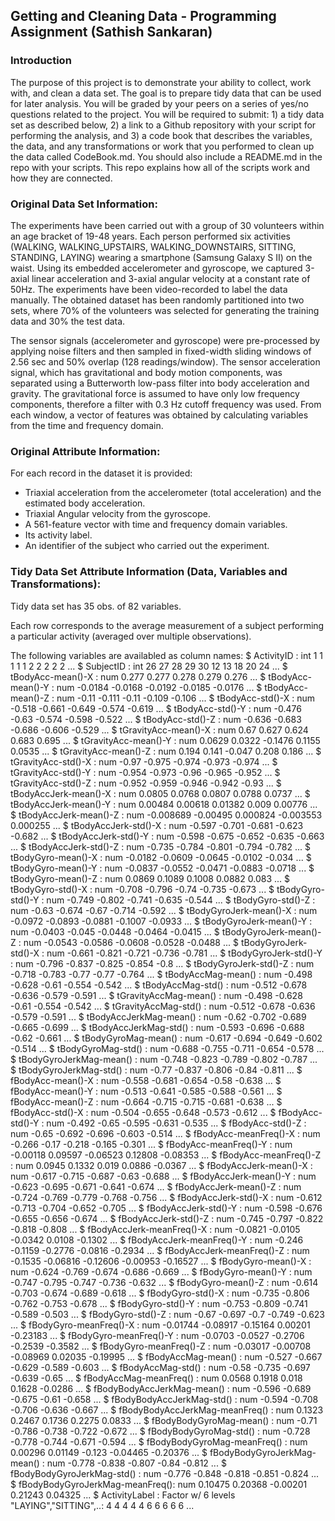 ## Getting and Cleaning Data - Programming Assignment (Sathish Sankaran)

### Introduction

The purpose of this project is to demonstrate your ability to collect, work with, and clean a data set. The goal is to prepare tidy
data that can be used for later analysis. You will be graded by your peers on a series of yes/no questions related to the project.
You will be required to submit: 1) a tidy data set as described below, 2) a link to a Github repository with your script for
performing the analysis, and 3) a code book that describes the variables, the data, and any transformations or work that you
performed to clean up the data called CodeBook.md. You should also include a README.md in the repo with your scripts. This repo
explains how all of the scripts work and how they are connected.

### Original Data Set Information:

The experiments have been carried out with a group of 30 volunteers within an age bracket of 19-48 years. Each person performed six
activities (WALKING, WALKING_UPSTAIRS, WALKING_DOWNSTAIRS, SITTING, STANDING, LAYING) wearing a smartphone (Samsung Galaxy S II) on
the waist. Using its embedded accelerometer and gyroscope, we captured 3-axial linear acceleration and 3-axial angular velocity at a
constant rate of 50Hz. The experiments have been video-recorded to label the data manually. The obtained dataset has been randomly
partitioned into two sets, where 70% of the volunteers was selected for generating the training data and 30% the test data. 

The sensor signals (accelerometer and gyroscope) were pre-processed by applying noise filters and then sampled in fixed-width sliding
windows of 2.56 sec and 50% overlap (128 readings/window). The sensor acceleration signal, which has gravitational and body motion
components, was separated using a Butterworth low-pass filter into body acceleration and gravity. The gravitational force is assumed
to have only low frequency components, therefore a filter with 0.3 Hz cutoff frequency was used. From each window, a vector of
features was obtained by calculating variables from the time and frequency domain.

### Original Attribute Information:

For each record in the dataset it is provided: 
- Triaxial acceleration from the accelerometer (total acceleration) and the estimated body acceleration. 
- Triaxial Angular velocity from the gyroscope. 
- A 561-feature vector with time and frequency domain variables. 
- Its activity label. 
- An identifier of the subject who carried out the experiment.

### Tidy Data Set Attribute Information (Data, Variables and Transformations):

Tidy data set has 35 obs. of 82 variables.

Each row corresponds to the average measurement of a subject performing a particular activity (averaged over multiple observations).

The following variables are availabled as column names:
$ ActivityID                     : int  1 1 1 1 1 2 2 2 2 2 ...
 $ SubjectID                      : int  26 27 28 29 30 12 13 18 20 24 ...
 $ tBodyAcc-mean()-X              : num  0.277 0.277 0.278 0.279 0.276 ...
 $ tBodyAcc-mean()-Y              : num  -0.0184 -0.0168 -0.0192 -0.0185 -0.0176 ...
 $ tBodyAcc-mean()-Z              : num  -0.11 -0.111 -0.11 -0.109 -0.106 ...
 $ tBodyAcc-std()-X               : num  -0.518 -0.661 -0.649 -0.574 -0.619 ...
 $ tBodyAcc-std()-Y               : num  -0.476 -0.63 -0.574 -0.598 -0.522 ...
 $ tBodyAcc-std()-Z               : num  -0.636 -0.683 -0.686 -0.606 -0.529 ...
 $ tGravityAcc-mean()-X           : num  0.67 0.627 0.624 0.683 0.695 ...
 $ tGravityAcc-mean()-Y           : num  0.0629 0.0322 -0.1476 0.1155 0.0535 ...
 $ tGravityAcc-mean()-Z           : num  0.194 0.141 -0.047 0.208 0.186 ...
 $ tGravityAcc-std()-X            : num  -0.97 -0.975 -0.974 -0.973 -0.974 ...
 $ tGravityAcc-std()-Y            : num  -0.954 -0.973 -0.96 -0.965 -0.952 ...
 $ tGravityAcc-std()-Z            : num  -0.952 -0.959 -0.946 -0.942 -0.93 ...
 $ tBodyAccJerk-mean()-X          : num  0.0805 0.0768 0.0807 0.0788 0.0737 ...
 $ tBodyAccJerk-mean()-Y          : num  0.00484 0.00618 0.01382 0.009 0.00776 ...
 $ tBodyAccJerk-mean()-Z          : num  -0.008689 -0.00495 0.000824 -0.003553 0.000255 ...
 $ tBodyAccJerk-std()-X           : num  -0.597 -0.701 -0.681 -0.623 -0.682 ...
 $ tBodyAccJerk-std()-Y           : num  -0.598 -0.675 -0.652 -0.635 -0.663 ...
 $ tBodyAccJerk-std()-Z           : num  -0.735 -0.784 -0.801 -0.794 -0.782 ...
 $ tBodyGyro-mean()-X             : num  -0.0182 -0.0609 -0.0645 -0.0102 -0.034 ...
 $ tBodyGyro-mean()-Y             : num  -0.0837 -0.0552 -0.0471 -0.0883 -0.0718 ...
 $ tBodyGyro-mean()-Z             : num  0.0869 0.1089 0.1008 0.0882 0.083 ...
 $ tBodyGyro-std()-X              : num  -0.708 -0.796 -0.74 -0.735 -0.673 ...
 $ tBodyGyro-std()-Y              : num  -0.749 -0.802 -0.741 -0.635 -0.544 ...
 $ tBodyGyro-std()-Z              : num  -0.63 -0.674 -0.67 -0.714 -0.592 ...
 $ tBodyGyroJerk-mean()-X         : num  -0.0972 -0.0893 -0.0881 -0.1007 -0.0933 ...
 $ tBodyGyroJerk-mean()-Y         : num  -0.0403 -0.045 -0.0448 -0.0464 -0.0415 ...
 $ tBodyGyroJerk-mean()-Z         : num  -0.0543 -0.0586 -0.0608 -0.0528 -0.0488 ...
 $ tBodyGyroJerk-std()-X          : num  -0.661 -0.821 -0.721 -0.736 -0.781 ...
 $ tBodyGyroJerk-std()-Y          : num  -0.796 -0.837 -0.825 -0.854 -0.8 ...
 $ tBodyGyroJerk-std()-Z          : num  -0.718 -0.783 -0.77 -0.77 -0.764 ...
 $ tBodyAccMag-mean()             : num  -0.498 -0.628 -0.61 -0.554 -0.542 ...
 $ tBodyAccMag-std()              : num  -0.512 -0.678 -0.636 -0.579 -0.591 ...
 $ tGravityAccMag-mean()          : num  -0.498 -0.628 -0.61 -0.554 -0.542 ...
 $ tGravityAccMag-std()           : num  -0.512 -0.678 -0.636 -0.579 -0.591 ...
 $ tBodyAccJerkMag-mean()         : num  -0.62 -0.702 -0.689 -0.665 -0.699 ...
 $ tBodyAccJerkMag-std()          : num  -0.593 -0.696 -0.688 -0.62 -0.661 ...
 $ tBodyGyroMag-mean()            : num  -0.617 -0.694 -0.649 -0.602 -0.514 ...
 $ tBodyGyroMag-std()             : num  -0.688 -0.755 -0.711 -0.654 -0.578 ...
 $ tBodyGyroJerkMag-mean()        : num  -0.748 -0.823 -0.789 -0.802 -0.787 ...
 $ tBodyGyroJerkMag-std()         : num  -0.77 -0.837 -0.806 -0.84 -0.811 ...
 $ fBodyAcc-mean()-X              : num  -0.558 -0.681 -0.654 -0.58 -0.638 ...
 $ fBodyAcc-mean()-Y              : num  -0.513 -0.641 -0.585 -0.588 -0.561 ...
 $ fBodyAcc-mean()-Z              : num  -0.664 -0.715 -0.715 -0.681 -0.638 ...
 $ fBodyAcc-std()-X               : num  -0.504 -0.655 -0.648 -0.573 -0.612 ...
 $ fBodyAcc-std()-Y               : num  -0.492 -0.65 -0.595 -0.631 -0.535 ...
 $ fBodyAcc-std()-Z               : num  -0.65 -0.692 -0.696 -0.603 -0.514 ...
 $ fBodyAcc-meanFreq()-X          : num  -0.266 -0.17 -0.218 -0.165 -0.301 ...
 $ fBodyAcc-meanFreq()-Y          : num  -0.00118 0.09597 -0.06523 0.12808 -0.08353 ...
 $ fBodyAcc-meanFreq()-Z          : num  0.0945 0.1332 0.019 0.0886 -0.0367 ...
 $ fBodyAccJerk-mean()-X          : num  -0.617 -0.715 -0.687 -0.63 -0.688 ...
 $ fBodyAccJerk-mean()-Y          : num  -0.623 -0.695 -0.671 -0.641 -0.674 ...
 $ fBodyAccJerk-mean()-Z          : num  -0.724 -0.769 -0.779 -0.768 -0.756 ...
 $ fBodyAccJerk-std()-X           : num  -0.612 -0.713 -0.704 -0.652 -0.705 ...
 $ fBodyAccJerk-std()-Y           : num  -0.598 -0.676 -0.655 -0.656 -0.674 ...
 $ fBodyAccJerk-std()-Z           : num  -0.745 -0.797 -0.822 -0.818 -0.808 ...
 $ fBodyAccJerk-meanFreq()-X      : num  -0.0821 -0.0105 -0.0342 0.0108 -0.1302 ...
 $ fBodyAccJerk-meanFreq()-Y      : num  -0.246 -0.1159 -0.2776 -0.0816 -0.2934 ...
 $ fBodyAccJerk-meanFreq()-Z      : num  -0.1535 -0.06816 -0.12606 -0.00953 -0.16527 ...
 $ fBodyGyro-mean()-X             : num  -0.624 -0.769 -0.674 -0.686 -0.669 ...
 $ fBodyGyro-mean()-Y             : num  -0.747 -0.795 -0.747 -0.736 -0.632 ...
 $ fBodyGyro-mean()-Z             : num  -0.614 -0.703 -0.674 -0.689 -0.618 ...
 $ fBodyGyro-std()-X              : num  -0.735 -0.806 -0.762 -0.753 -0.678 ...
 $ fBodyGyro-std()-Y              : num  -0.753 -0.809 -0.741 -0.589 -0.503 ...
 $ fBodyGyro-std()-Z              : num  -0.67 -0.697 -0.7 -0.749 -0.623 ...
 $ fBodyGyro-meanFreq()-X         : num  -0.01744 -0.08917 -0.15164 0.00201 -0.23183 ...
 $ fBodyGyro-meanFreq()-Y         : num  -0.0703 -0.0527 -0.2706 -0.2539 -0.3582 ...
 $ fBodyGyro-meanFreq()-Z         : num  -0.03017 -0.00708 -0.08969 0.02035 -0.19995 ...
 $ fBodyAccMag-mean()             : num  -0.527 -0.667 -0.629 -0.589 -0.603 ...
 $ fBodyAccMag-std()              : num  -0.58 -0.735 -0.697 -0.639 -0.65 ...
 $ fBodyAccMag-meanFreq()         : num  0.0568 0.1918 0.018 0.1628 -0.0286 ...
 $ fBodyBodyAccJerkMag-mean()     : num  -0.596 -0.689 -0.675 -0.61 -0.658 ...
 $ fBodyBodyAccJerkMag-std()      : num  -0.594 -0.708 -0.706 -0.636 -0.667 ...
 $ fBodyBodyAccJerkMag-meanFreq() : num  0.1323 0.2467 0.1736 0.2275 0.0833 ...
 $ fBodyBodyGyroMag-mean()        : num  -0.71 -0.786 -0.738 -0.722 -0.672 ...
 $ fBodyBodyGyroMag-std()         : num  -0.728 -0.778 -0.744 -0.671 -0.594 ...
 $ fBodyBodyGyroMag-meanFreq()    : num  0.00296 0.01149 -0.123 -0.04465 -0.20376 ...
 $ fBodyBodyGyroJerkMag-mean()    : num  -0.778 -0.838 -0.807 -0.84 -0.812 ...
 $ fBodyBodyGyroJerkMag-std()     : num  -0.776 -0.848 -0.818 -0.851 -0.824 ...
 $ fBodyBodyGyroJerkMag-meanFreq(): num  0.10475 0.20368 -0.00201 0.21243 0.04325 ...
 $ ActivityLabel                  : Factor w/ 6 levels "LAYING","SITTING",..: 4 4 4 4 4 6 6 6 6 6 ...
